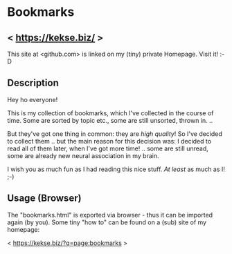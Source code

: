 # Bookmarks

## < https://kekse.biz/ >

This site at <github.com> is linked on my (tiny) private Homepage. Visit it! :-D

## Description

Hey ho everyone!

This is my collection of bookmarks, which I've collected in the course of time.
Some are sorted by topic etc., some are still unsorted, thrown in. ..

But they've got one thing in common: they are *high quality*! So I've decided to
collect them .. but the main reason for this decision was: I decided to read all
of them later, when I've got more time! .. some are still unread, some are already
new neural association in my brain.

I wish you as much fun as I had reading this nice stuff. _At least_ as much as I! ;-)

## Usage (Browser)

The "bookmarks.html" is exported via browser - thus it can be imported again (by you).
Some tiny "how to" can be found on a (sub) site of my homepage:

< https://kekse.biz/?q=page:bookmarks >

